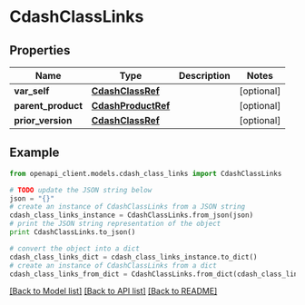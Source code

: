 # CdashClassLinks


## Properties
Name | Type | Description | Notes
------------ | ------------- | ------------- | -------------
**var_self** | [**CdashClassRef**](CdashClassRef.md) |  | [optional] 
**parent_product** | [**CdashProductRef**](CdashProductRef.md) |  | [optional] 
**prior_version** | [**CdashClassRef**](CdashClassRef.md) |  | [optional] 

## Example

```python
from openapi_client.models.cdash_class_links import CdashClassLinks

# TODO update the JSON string below
json = "{}"
# create an instance of CdashClassLinks from a JSON string
cdash_class_links_instance = CdashClassLinks.from_json(json)
# print the JSON string representation of the object
print CdashClassLinks.to_json()

# convert the object into a dict
cdash_class_links_dict = cdash_class_links_instance.to_dict()
# create an instance of CdashClassLinks from a dict
cdash_class_links_from_dict = CdashClassLinks.from_dict(cdash_class_links_dict)
```
[[Back to Model list]](../README.md#documentation-for-models) [[Back to API list]](../README.md#documentation-for-api-endpoints) [[Back to README]](../README.md)


